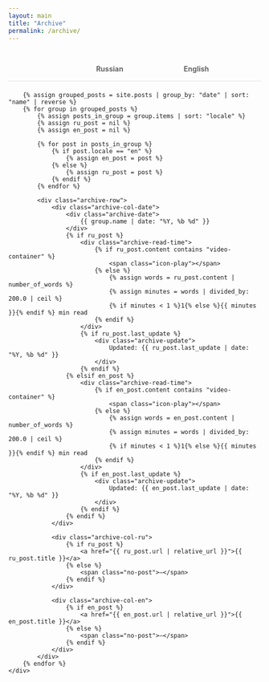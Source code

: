```yaml
---
layout: main
title: "Archive"
permalink: /archive/
---
```


<div class="archive-wrapper">
    <div class="archive">
        <div class="archive-header">
            <div class="archive-col-date"></div>
            <div class="archive-col-ru">Russian</div>
            <div class="archive-col-en">English</div>
        </div>
        
        {% assign grouped_posts = site.posts | group_by: "date" | sort: "name" | reverse %}
        {% for group in grouped_posts %}
            {% assign posts_in_group = group.items | sort: "locale" %}
            {% assign ru_post = nil %}
            {% assign en_post = nil %}
            
            {% for post in posts_in_group %}
                {% if post.locale == "en" %}
                    {% assign en_post = post %}
                {% else %}
                    {% assign ru_post = post %}
                {% endif %}
            {% endfor %}
            
            <div class="archive-row">
                <div class="archive-col-date">
                    <div class="archive-date">
                        {{ group.name | date: "%Y, %b %d" }}
                    </div>
                    {% if ru_post %}
                        <div class="archive-read-time">
                            {% if ru_post.content contains "video-container" %}
                                <span class="icon-play"></span>
                            {% else %}
                                {% assign words = ru_post.content | number_of_words %}
                                {% assign minutes = words | divided_by: 200.0 | ceil %}
                                {% if minutes < 1 %}1{% else %}{{ minutes }}{% endif %} min read
                            {% endif %}
                        </div>
                        {% if ru_post.last_update %}
                            <div class="archive-update">
                                Updated: {{ ru_post.last_update | date: "%Y, %b %d" }}
                            </div>
                        {% endif %}
                    {% elsif en_post %}
                        <div class="archive-read-time">
                            {% if en_post.content contains "video-container" %}
                                <span class="icon-play"></span>
                            {% else %}
                                {% assign words = en_post.content | number_of_words %}
                                {% assign minutes = words | divided_by: 200.0 | ceil %}
                                {% if minutes < 1 %}1{% else %}{{ minutes }}{% endif %} min read
                            {% endif %}
                        </div>
                        {% if en_post.last_update %}
                            <div class="archive-update">
                                Updated: {{ en_post.last_update | date: "%Y, %b %d" }}
                            </div>
                        {% endif %}
                    {% endif %}
                </div>
                
                <div class="archive-col-ru">
                    {% if ru_post %}
                        <a href="{{ ru_post.url | relative_url }}">{{ ru_post.title }}</a>
                    {% else %}
                        <span class="no-post">—</span>
                    {% endif %}
                </div>
                
                <div class="archive-col-en">
                    {% if en_post %}
                        <a href="{{ en_post.url | relative_url }}">{{ en_post.title }}</a>
                    {% else %}
                        <span class="no-post">—</span>
                    {% endif %}
                </div>
            </div>
        {% endfor %}
    </div>
</div>

<style>
.archive-header {
    display: grid;
    grid-template-columns: 1fr 1fr 1fr;
    gap: 20px;
    padding: 15px 0;
    border-bottom: 2px solid #eee;
    font-weight: bold;
    color: #666;
    margin-bottom: 20px;
}

.archive-row {
    display: grid;
    grid-template-columns: 1fr 1fr 1fr;
    gap: 20px;
    padding: 15px 0;
    border-bottom: 1px solid #f5f5f5;
    align-items: start;
}

.archive-row:hover {
    background-color: #fafafa;
}

.archive-col-date {
    font-size: 14px;
    color: #999;
}

.archive-date {
    font-weight: 500;
    color: #666;
    margin-bottom: 5px;
}

.archive-read-time {
    font-size: 12px;
    color: #888;
    margin-bottom: 3px;
}

.archive-update {
    font-size: 11px;
    color: #aaa;
    font-style: italic;
}

.archive-col-ru a,
.archive-col-en a {
    color: #333;
    text-decoration: none;
    line-height: 1.4;
}

.archive-col-ru a:hover,
.archive-col-en a:hover {
    color: #000;
    text-decoration: underline;
}

.no-post {
    color: #ccc;
    font-style: italic;
}

.archive-wrapper {
    margin-top: 30px;
}

.icon-play:before {
    content: "\e912";
    font-size: 16px;
}

.icon-play {
    display: inline-block;
    vertical-align: middle;
    line-height: 1;
}

@media only screen and (max-width: 768px) {
    .archive-header,
    .archive-row {
        grid-template-columns: 1fr;
        gap: 10px;
    }
    
    .archive-header {
        display: none;
    }
    
    .archive-row {
        border: 1px solid #eee;
        border-radius: 5px;
        padding: 15px;
        margin-bottom: 15px;
    }
    
    .archive-col-date {
        border-bottom: 1px solid #f0f0f0;
        padding-bottom: 10px;
        margin-bottom: 10px;
    }
    
    .archive-col-ru,
    .archive-col-en {
        padding: 5px 0;
    }
    
    .archive-col-ru::before {
        content: "Russian: ";
        font-weight: bold;
        color: #666;
    }
    
    .archive-col-en::before {
        content: "English: ";
        font-weight: bold;
        color: #666;
    }
}
</style>